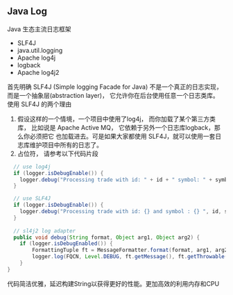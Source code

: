 ## Java Log 

Java 生态主流日志框架
* SLF4J
* java.util.logging
* Apache log4j
* logback
* Apache log4j2

首先明确 SLF4J (Simple logging Facade for Java) 不是一个真正的日志实现，而是一个抽象层(abstraction layer)， 它允许你在后台使用任意一个日志类库。
使用 SLF4J 的两个理由
1. 假设这样的一个情境，一个项目中使用了log4j， 而你加载了某个第三方类库， 比如说是 Apache Active MQ， 它依赖于另外一个日志库logback，那么你必须把它
也加载进去。可是如果大家都使用 SLF4J，就可以使用一套日志库维护项目中所有的日志了。
2. 占位符， 请参考以下代码片段
````java
  // use log4j
  if (logger.isDebugEnable()) {
    logger.debug("Processing trade with id: " + id + " symbol: " + symbol);
  }
````
````java
  // use SLF4J
  if (logger.isDebugEnable()) {
    logger.debug("Processing trade with id: {} and symbol : {} ", id, symbol);
  }
  
  // sl4j2 log adapter
  public void debug(String format, Object arg1, Object arg2) {
    if (logger.isDebugEnabled()) {
        FormattingTuple ft = MessageFormatter.format(format, arg1, arg2);
        logger.log(FQCN, Level.DEBUG, ft.getMessage(), ft.getThrowable());
    }
}
````
代码简洁优雅，延迟构建String以获得更好的性能。更加高效的利用内存和CPU
